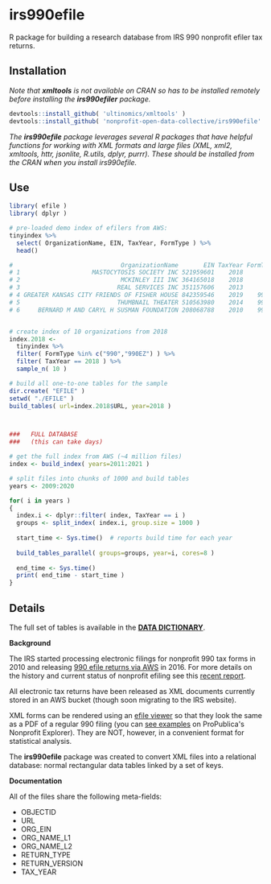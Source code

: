 # irs990efile

R package for building a research database from IRS 990 nonprofit efiler tax returns. 


## Installation

*Note that **xmltools** is not available on CRAN so has to be installed remotely before installing the **irs990efiler** package.*

```r
devtools::install_github( 'ultinomics/xmltools' )
devtools::install_github( 'nonprofit-open-data-collective/irs990efile' )
```

*The **irs990efile** package leverages several R packages that have helpful functions for working with XML formats and large files (XML, xml2, xmltools, httr, jsonlite, R.utils, dplyr, purrr). These should be installed from the CRAN when you install irs990efile.*


## Use

```r
library( efile )
library( dplyr )

# pre-loaded demo index of efilers from AWS:
tinyindex %>% 
  select( OrganizationName, EIN, TaxYear, FormType ) %>% 
  head()

#                              OrganizationName       EIN TaxYear FormType
# 1                    MASTOCYTOSIS SOCIETY INC 521959601    2018      990
# 2                            MCKINLEY III INC 364165018    2018      990
# 3                           REAL SERVICES INC 351157606    2013      990
# 4 GREATER KANSAS CITY FRIENDS OF FISHER HOUSE 842359546    2019    990EZ
# 5                           THUMBNAIL THEATER 510563980    2014    990EZ
# 6     BERNARD M AND CARYL H SUSMAN FOUNDATION 208068788    2010    990PF


# create index of 10 organizations from 2018  
index.2018 <-
  tinyindex %>% 
  filter( FormType %in% c("990","990EZ") ) %>%
  filter( TaxYear == 2018 ) %>% 
  sample_n( 10 )

# build all one-to-one tables for the sample
dir.create( "EFILE" )
setwd( "./EFILE" )
build_tables( url=index.2018$URL, year=2018 )



###   FULL DATABASE
###   (this can take days) 

# get the full index from AWS (~4 million files)
index <- build_index( years=2011:2021 )

# split files into chunks of 1000 and build tables 
years <- 2009:2020

for( i in years )
{
  index.i <- dplyr::filter( index, TaxYear == i )
  groups <- split_index( index.i, group.size = 1000 )
  
  start_time <- Sys.time()  # reports build time for each year
  
  build_tables_parallel( groups=groups, year=i, cores=8 )
  
  end_time <- Sys.time()
  print( end_time - start_time )
}

```

## Details

The full set of tables is available in the [**DATA DICTIONARY**](data-dictionary/data-dictionary.html).

**Background**

The IRS started processing electronic filings for nonprofit 990 tax forms in 2010 and releasing [990 efile returns via AWS](https://registry.opendata.aws/irs990/) in 2016. For more details on the history and current status of nonprofit efiling see this [recent report](www/pubs/Stories-from-the-Frontier-April-2022.pdf). 

All electronic tax returns have been released as XML documents currently stored in an AWS bucket (though soon migrating to the IRS website). 

XML forms can be rendered using an [efile viewer](https://github.com/betson/irs-efile-viewer) so that they look the same as a PDF of a regular 990 filing (you can [see examples](https://projects.propublica.org/nonprofits/organizations/237315236) on ProPublica's Nonprofit Explorer). They are NOT, however, in a convenient format for statistical analysis.

The **irs990efile** package was created to convert XML files into a relational database: normal rectangular data tables linked by a set of keys. 

**Documentation**

All of the files share the following meta-fields: 

* OBJECTID  
* URL                         
* ORG_EIN  
* ORG_NAME_L1                 
* ORG_NAME_L2  
* RETURN_TYPE  
* RETURN_VERSION               
* TAX_YEAR  





